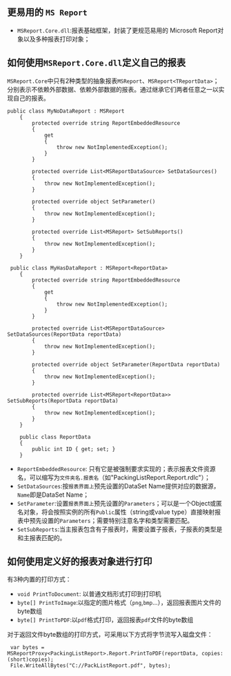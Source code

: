 ## 更易用的 `MS Report`
* `MSReport.Core.dll`:报表基础框架，封装了更规范易用的 Microsoft Report对象以及多种报表打印对象；



## 如何使用`MSReport.Core.dll`定义自己的报表
`MSReport.Core`中只有2种类型的抽象报表`MSReport`、`MSReport<TReportData>`；分别表示不依赖外部数据、依赖外部数据的报表。通过继承它们两者任意之一以实现自己的报表。
```
public class MyNoDataReport : MSReport
    {
        protected override string ReportEmbeddedResource
        {
            get
            {
                throw new NotImplementedException();
            }
        }

        protected override List<MSReportDataSource> SetDataSources()
        {
            throw new NotImplementedException();
        }

        protected override object SetParameter()
        {
            throw new NotImplementedException();
        }

        protected override List<MSReport> SetSubReports()
        {
            throw new NotImplementedException();
        }
    }
```

```
 public class MyHasDataReport : MSReport<ReportData>
    {
        protected override string ReportEmbeddedResource
        {
            get
            {
                throw new NotImplementedException();
            }
        }

        protected override List<MSReportDataSource> SetDataSources(ReportData reportData)
        {
            throw new NotImplementedException();
        }

        protected override object SetParameter(ReportData reportData)
        {
            throw new NotImplementedException();
        }

        protected override List<MSReport<ReportData>> SetSubReports(ReportData reportData)
        {
            throw new NotImplementedException();
        }
    }

    public class ReportData
    {
        public int ID { get; set; }
    }
```
* `ReportEmbeddedResource`: 只有它是被强制要求实现的；表示报表文件资源名，可以缩写为`文件夹名.报表名`（如"PackingListReport.Report.rdlc"）；
* `SetDataSources`:按`报表界面上`预先设置的DataSet Name提供对应的数据源，`Name`即是DataSet Name；
* `SetParameter`:设置`报表界面上`预先设置的`Parameters`；可以是一个Object或匿名对象，将会按照实例的所有`Public`属性（string或value type）直接映射报表中预先设置的`Parameters`；需要特别注意名字和类型需要匹配。
* `SetSubReports`:当主报表包含有子报表时，需要设置子报表，子报表的类型是和主报表匹配的。

## 如何使用定义好的报表对象进行打印
有3种内置的打印方式：
* `void PrintToDocument`: 以普通文档形式打印到打印机
* `byte[] PrintToImage`:以指定的图片格式（`png`,`bmp`...），返回报表图片文件的byte数组
* `byte[] PrintToPDF`:以`pdf`格式打印，返回报表`pdf`文件的byte数组

对于返回文件byte数组的打印方式，可采用以下方式将字节流写入磁盘文件：
```
 var bytes = MSReportProxy<PackingListReport>.Report.PrintToPDF(reportData, copies: (short)copies);
 File.WriteAllBytes("C://PackListReport.pdf", bytes);
```